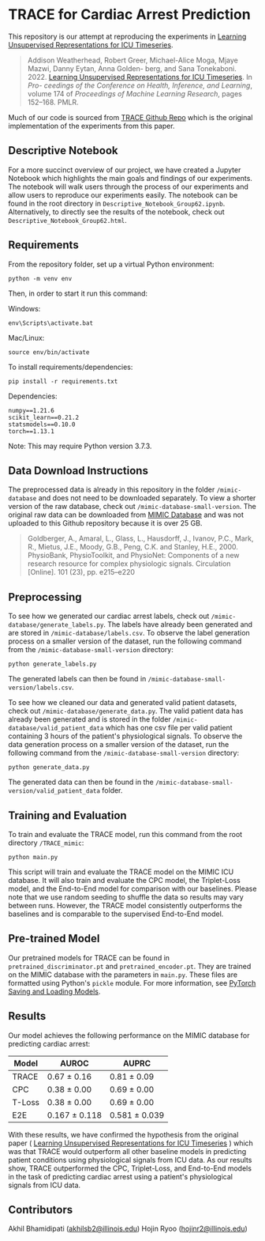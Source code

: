 # TRACE for Cardiac Arrest Prediction 

This repository is our attempt at reproducing the experiments in [Learning Unsupervised Representations for ICU Timeseries](https://proceedings.mlr.press/v174/weatherhead22a/weatherhead22a.pdf).


>Addison Weatherhead, Robert Greer, Michael-Alice
    Moga, Mjaye Mazwi, Danny Eytan, Anna Golden-
    berg, and Sana Tonekaboni. 2022. [Learning Unsupervised Representations for ICU Timeseries](https://proceedings.mlr.press/v174/weatherhead22a/weatherhead22a.pdf). In *Pro-
    ceedings of the Conference on Health, Inference, and
    Learning*, volume 174 of *Proceedings of Machine
    Learning Research*, pages 152–168. PMLR.


Much of our code is sourced from [TRACE Github Repo](https://github.com/Addison-Weatherhead/TRACE) which is the original implementation of the experiments from this paper.

## Descriptive Notebook

For a more succinct overview of our project, we have created a Jupyter Notebook which highlights the main goals and findings of our experiments. The notebook will walk users through the process of our experiments and allow users to reproduce our experiments easily. The notebook can be found in the root directory in `Descriptive_Notebook_Group62.ipynb`. Alternatively, to directly see the results of the notebook, check out `Descriptive_Notebook_Group62.html`.

## Requirements

From the repository folder, set up a virtual Python environment:

```
python -m venv env
```

Then, in order to start it run this command:

Windows:
```
env\Scripts\activate.bat
```

Mac/Linux:
```
source env/bin/activate
```

To install requirements/dependencies:

```setup
pip install -r requirements.txt
```

Dependencies: 
```
numpy==1.21.6
scikit_learn==0.21.2
statsmodels==0.10.0
torch==1.13.1
```

Note: This may require Python version 3.7.3.

## Data Download Instructions

The preprocessed data is already in this repository in the folder `/mimic-database` and does not need to be downloaded separately. To view a shorter version of the raw database, check out `/mimic-database-small-version`. The original raw data can be downloaded from [MIMIC Database](https://github.com/Addison-Weatherhead/TRACE) and was not uploaded to this Github repository because it is over 25 GB.

> Goldberger, A., Amaral, L., Glass, L., Hausdorff, J., Ivanov, P.C., Mark, R., Mietus, J.E., Moody, G.B., Peng, C.K. and Stanley, H.E., 2000. PhysioBank, PhysioToolkit, and PhysioNet: Components of a new research resource for complex physiologic signals. Circulation [Online]. 101 (23), pp. e215–e220

## Preprocessing

To see how we generated our cardiac arrest labels, check out `/mimic-database/generate_labels.py`. The labels have already been generated and are stored in `/mimic-database/labels.csv`. To observe the label generation process on a smaller version of the dataset, run the following command from the `/mimic-database-small-version` directory:
```
python generate_labels.py
```
The generated labels can then be found in `/mimic-database-small-version/labels.csv`.

To see how we cleaned our data and generated valid patient datasets, check out `/mimic-database/generate_data.py`. The valid patient data has already been generated and is stored in the folder `/mimic-database/valid_patient_data` which has one csv file per valid patient containing 3 hours of the patient's physiological signals. To observe the data generation process on a smaller version of the dataset, run the following command from the `/mimic-database-small-version` directory:
```
python generate_data.py
```
The generated data can then be found in the `/mimic-database-small-version/valid_patient_data` folder.

## Training and Evaluation

To train and evaluate the TRACE model, run this command from the root directory `/TRACE_mimic`:
```
python main.py
```

This script will train and evaluate the TRACE model on the MIMIC ICU database. It will also train and evaluate the CPC model, the Triplet-Loss model, and the End-to-End model for comparison with our baselines. Please note that we use random seeding to shuffle the data so results may vary between runs. However, the TRACE model consistently outperforms the baselines and is comparable to the supervised End-to-End model.

## Pre-trained Model

Our pretrained models for TRACE can be found in `pretrained_discriminator.pt` and `pretrained_encoder.pt`. They are trained on the MIMIC database with the parameters in `main.py`. These files are formatted using Python's `pickle` module. For more information, see [PyTorch Saving and Loading Models](https://pytorch.org/tutorials/beginner/saving_loading_models.html).

## Results

Our model achieves the following performance on the MIMIC database for predicting cardiac arrest:


| Model              | AUROC           | AUPRC          |
| ------------------ |---------------- | -------------- |
| TRACE              |  0.67 ± 0.16    |  0.81 ± 0.09   |
| CPC                |  0.38 ± 0.00    |  0.69 ± 0.00   |
| T-Loss             |  0.38 ± 0.00    |  0.69 ± 0.00   | 
| E2E                | 0.167 ± 0.118   |  0.581 ± 0.039 |

With these results, we have confirmed the hypothesis from the original paper ( [Learning Unsupervised Representations for ICU Timeseries](https://proceedings.mlr.press/v174/weatherhead22a/weatherhead22a.pdf) ) which was that TRACE would outperform all other baseline models in predicting patient conditions using physiological signals from ICU data. As our results show, TRACE outperformed the CPC, Triplet-Loss, and End-to-End models in the task of predicting cardiac arrest using a patient's physiological signals from ICU data.

## Contributors

Akhil Bhamidipati (akhilsb2@illinois.edu)
Hojin Ryoo (hojinr2@illinois.edu)
